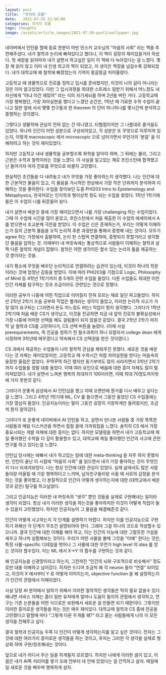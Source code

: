 ```yaml
---
layout: post
title:  "의식의 흐름"
date:   2021-07-26 22:58:00
categories: 의식의 흐름
tags: thoughts
image: /assets/article_images/2021-07-26-post1/wallpaper.jpg
---
```


네이버에서 인턴을 할때 동료 한분이 마빈 민스키 교수님의 “마음의 사회” 라는 책을 추천해주셨다. 내가 철학과 논리에 빠져있다고 했더니, 이 책이 굉장히 재미있을거라 하셨다. 첫 세장을 읽자마자 내가 살면서 하고싶은 일이 이 책에 다 녹아있다는 걸 느꼈다. 몇장 채 읽지 않고 이미 내 인생 최고의 책이 되었고, 이 생각은 책장을 넘길수록 강화되었다. 내가 대학교때 왜 철학에 빠졌었는지 기억이 몽글몽글 피어올랐다.

고등학교 때 생물학으로 진로를 정하고 입시를 준비했지만, 이것이 나의 길이 아니라는것은 이미 알고있었다. 다만 그 입시과정을 최대한 스트레스 덜받기 위해서 어느정도 내 자신에게 “아냐 이건 재밌어” 라는 식의 자기세뇌를 하며 2년을 버틴 거다. 고등학교때 가장 행복했던, 가장 자아실현을 했다고 느꼈던 순간은, 1학년 때 기묘한 수학 수업이 끝나고 칠판 앞에 서서 몇몇 친구들과 한 theorem 의 단어 하나하나를 몇시간씩 분석하고 증명하는 것이였다.

그렇다고 생물학에 관심이 전혀 없는 건 아니였고, 타협점이지만 그 나름대로 즐거움도 있었다. 하나의 인간이 어떤 성분으로 구성되어있고, 각 성분은 또 무엇으로 이루어져 있는지, 이렇게 macroscopic 에서 microscopic 으로 넘어가면서 무언가의 ‘본질’ 을 이해하려고 하는 것이 재미있었다.

하지만 고등학교 내내 생물학을 공부할수록 화학을 알아야 하며, 그 뒤에는 물리, 그리고 근본은 수학과 철학이라는 것을 느꼈다. 이 사실을 알고있는 채로 프린스턴에 합격했고 난 들어가자 마자 진로를 무엇으로 바꿀지 고민했다. 

현실적인 조건들을 다 내려놓고 내가 무엇을 가장 좋아하는지 생각했다. 나는 인간에 대한 근본적인 물음이 있고, 이 물음을 거시적인 현상에서 가장 작은 단위까지 분석하여 이해하는 것을 좋아한다. 수업을 찾아보던 도중 PHI203 Intro to Epistemology and Metaphysics, 한국어로는 인지학과 형이상학 정도 되는 수업을 찾았다. 1학년 1학기때 들은 이 수업이 나를 뒤흔들어 놨다.

내가 살면서 배운것 중에 가장 재미있으면서 나를 가장 challenging 하는 수업이었다. 그때 이 수업에 시간을 많이 쏟았고, 프린스턴에서 처음 제출한 이 수업의 에세이에서 A를 받으면서 조교분께 극찬을 받았다. 이 수업은 신은 존재하는가, 우리는 어떻게 이해하는가 등의 근본적 물음을 오직 논리적 추론 과정만을 통해서 증명해 내는 것이다. 모두가 agree 하는 가정에서 출발하여, 논리 한 스텝씩 연결하여, 증명되지 못할거라고 생각했던 물음을 답하는 것. 이때부터 내 머릿속에는 통상적으로 사람들이 이해하는 철학과 살짝 다른 철학의 개념이 잡혔다. 철학은 어떤 생각이든 할수 있는 논리의 틀을 제공하는 것 뿐이라는 것을. 

내가 평소에 무엇을 배우던 논리적으로 연결하려는 습관이 있는데, 이것이 하나의 학문이라는 것에 엄청난 감동을 받았다. 이에 따라 PHI203를 기점으로 Logic, Philosophy of Mind 등 4학년 1학기까지 총 5개의 관련 수업을 들었다. 다른 수업들도 최대한 이런 인간 자체를 탐구하는 것과 조금이라도 관련있는 것으로 정했다.

이러한 공부가 나중에 어떤 직업으로 이어질지 전혀 모르는 채로 일단 파고들었다. 하지만 2학년 2학기 즈음 공부와 직업은 별개라는 생각이 들었고, 이러한 논리적 사고가 가장 많이 요구되는 (그러면서 돈도 어느정도 버는) 직업이 뭔지 생각했다. 그러다가 1학년 2학기때 처음 배운 CS가 생각났고, 이것을 전공하면 지금 내 앞의 진로의 불확실성에서 가장 나중에 어떠한 선택을 해도 걸림돌이 되지 않을것 같았다. 결국 2학년 2학기 마지막 날 철학과 CS를 고민하다가, CS 선택 버튼을 눌렀다. (이때 사실 prerequirements, 즉 전공을 정하기 전 필수과목이 하나 모잘라서 college dean 에게 사정하며 3학년때 메꾸겠다고 약속해서 CS 선택권을 받은 것이였다.)

CS 과에서 제공하는 수업들이 나의 철학적 관심을 채워주진 못했다. 새로운 것을 배운다는 것 자체는 재미있었지만, 고등학교 때 수학시간 처럼 자아실현을 한다는 마음속의 웅장한 울림은 없었다. 꾸역꾸역 하긴 했지만 동기부여도 많이 사라지면서 3학년 2학기 까지 수업들을 정말 대충 들었다. 이때 여러 요인으로 배움에 대한 흥미 자체도 많이 떨어져있었다. 내가 살면서 느껴본 행복의 최대치가 100이라면, 이때 최대 70정도까지밖에 가지 못한것 같다.

그러다가 운좋게 삼성에서 AI 인턴십을 했고 이때 오랜만에 뭔가를 다시 배우고 싶다는걸 느꼈다. 그리고 4학년 1학기에 ML, CV 를 들으면서 그동안 들었던 CS 수업중에는 가장 열심히 들었다. 인공지능이라는 말이 그동안 굉장히 거창하게만 들려왔지만, 조금씩 뭔지 알아갔다.

그러다가 또 운좋게 네이버에서 AI 인턴을 하고, 살면서 만나본 사람들 중 가장 똑똑한 사람들과 매일 디스커션을 하면서 점점 꿈에 가까워짐을 느꼈다. 솔직히 CS 에서 가장 중요시되는 개발 자체에 대한 흥미는 없다. 하지만 모델링을 하면서 내가 고등학교때 제일 좋아했던 수학을 더 깊이 활용할수 있고, 대학교때 제일 좋아했던 인간의 사고에 관한 연구를 하고 있다는걸 느꼈다. 

인턴십 당시에는 바빠서 내가 하고있는 일에 대한 meta-thinking 을 자주 하지 못했지만, 인턴이 끝난 이 시점에 “마음의 사회” 를 읽으면서 내가 가장 좋아하는 것이 무엇인지 다시 되새겨보았다. 나는 항상 인간에 대한 관심이 있었다. 실제 삶에서도 많은 사람들이랑 어울릴 때 가장 행복하다고 느끼며, 남자친구들이랑 사귈 때 서로의 감정을 분석하는 것을 좋아했고, 더 본질적으로 인간이 어떻게 생각하는지에 대한 (대학교에서 배운것과 같은) 탐구를 하고싶었다. 

그리고 인공지능은 이러한 내 머릿속의 “생각” 뿐인 것들을 실제로 구현해내는 일이라 생각이 되었다. 항상 내가 이러한 생각을 하는것을 좋아하지만 이것이 어떻게 직업이 될수 있을지 고민했었다. 하지만 인공지능이 그 물음을 해결해준것 같다. 

인간이 어떻게 사고하는지 각 단계를 설명하기 어렵다. 하지만 이를 인공지능으로 구현하기 위해선 각 단계가 무조건 설명되어야 한다. 그래야 그걸 하나의 코드로 작성할수 있으니까. 결국 인간에 대한 이해를 해야 하고, 이는 인간의 지능에 대한 그럴듯한 가설을 세우고 하나씩 실험해보는 것이다. 우리가 어떤 사물을 볼때 그것을 “이해” 한다는 것은, 특정 사물-specific 디테일을 벗어나 그 사물에 대한 무언가 high level 의 idea 를 얻는 것이라 할수있다. 이는 ML 에서 X->Y 의 함수를 구현하는 것과 같다.

왜 인공지능을 신경망이라고 하는지, 그전까진 “인간의 뇌와 구조적으로 비슷해서” 정도로만 대충 이해하고 넘어갔다. 하지만 드디어 조금씩 왜 각 neuron 들이 “연결” 되어있고, 이것이 X 에서부터 Y 로 어떻게 이어지는지, objective function 을 왜 설정하는지가 인간의 관점에서 이해되었다. 

사실 당장 AI 분야에서 일하기 위해서 이러한 철학적인 생각들은 딱히 필요 없을수 있다. 왜냐면 서비스 자체는 좀더 일반 유저에게 얼마나 도움이 될지의 관점에서 생각하고, 연구는 기존 논문들을 어떤 식으로든 보완해서 새로운 걸 만들면 되기 때문이다. 그렇지만 이러한 흥미로운 생각들을 하는 것은 매우 재미있다. 대학교때 철학과 CS 중에 전공을 고민했다고 말할때 마다 “그렇게 다른 두개를 왜?” 라고 묻는 사람들에게 나의 이 모든 생각을 전해주고 싶다. 

결국 철학과 인공지능 두쪽 다 인간이 어떻게 생각하는지를 알고 싶은 것이다. 전자는 그것에 대한 여러가지 흥미로운 생각들을 하는 것이고, 후자는 그러한 각 생각을 실제로 형상화 하여 구현/창조해내는 것이다.

앞으로 내가 어디서 무슨 일을 하게될지 모르겠다. 하지만 나에게 이러한 꿈이 있고, 이 꿈은 내가 AI쪽 커리어를 쌓기 오래 전부터 내 안에 있었다는 걸 간직하고 살자. 매일매일 새로운 것을 배우며 행복하게 살자.


[jekyll]:      http://jekyllrb.com
[jekyll-gh]:   https://github.com/jekyll/jekyll
[jekyll-help]: https://github.com/jekyll/jekyll-help
